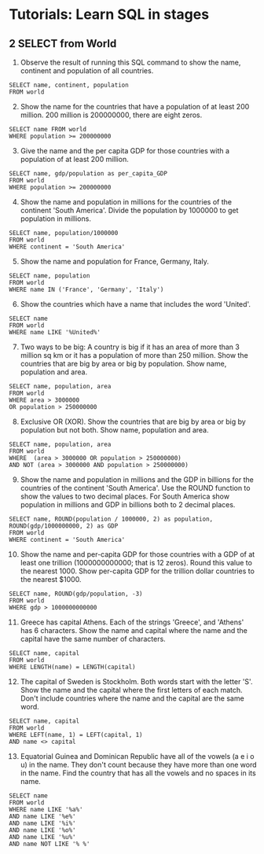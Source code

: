 # Tutorials: Learn SQL in stages
## 2 SELECT from World

1. Observe the result of running this SQL command to show the name, continent and population of all countries.
```
SELECT name, continent, population 
FROM world
```

2. Show the name for the countries that have a population of at least 200 million. 200 million is 200000000, there are eight zeros.
```
SELECT name FROM world
WHERE population >= 200000000
```

3. Give the name and the per capita GDP for those countries with a population of at least 200 million.
```
SELECT name, gdp/population as per_capita_GDP
FROM world
WHERE population >= 200000000
```

4. Show the name and population in millions for the countries of the continent 'South America'. Divide the population by 1000000 to get population in millions.
```
SELECT name, population/1000000
FROM world
WHERE continent = 'South America'
```

5. Show the name and population for France, Germany, Italy.
```
SELECT name, population
FROM world
WHERE name IN ('France', 'Germany', 'Italy')
```

6. Show the countries which have a name that includes the word 'United'.
```
SELECT name
FROM world
WHERE name LIKE '%United%'
```

7. Two ways to be big: A country is big if it has an area of more than 3 million sq km or it has a population of more than 250 million. Show the countries that are big by area or big by population. Show name, population and area.
```
SELECT name, population, area
FROM world
WHERE area > 3000000
OR population > 250000000
```

8. Exclusive OR (XOR). Show the countries that are big by area or big by population but not both. Show name, population and area.
```
SELECT name, population, area
FROM world
WHERE  (area > 3000000 OR population > 250000000)
AND NOT (area > 3000000 AND population > 250000000)
```

9. Show the name and population in millions and the GDP in billions for the countries of the continent 'South America'. Use the ROUND function to show the values to two decimal places. For South America show population in millions and GDP in billions both to 2 decimal places.
```
SELECT name, ROUND(population / 1000000, 2) as population, ROUND(gdp/1000000000, 2) as GDP
FROM world
WHERE continent = 'South America'
```

10. Show the name and per-capita GDP for those countries with a GDP of at least one trillion (1000000000000; that is 12 zeros). Round this value to the nearest 1000. Show per-capita GDP for the trillion dollar countries to the nearest $1000.
```
SELECT name, ROUND(gdp/population, -3)
FROM world
WHERE gdp > 1000000000000
```

11. Greece has capital Athens. Each of the strings 'Greece', and 'Athens' has 6 characters. Show the name and capital where the name and the capital have the same number of characters.
```
SELECT name, capital
FROM world
WHERE LENGTH(name) = LENGTH(capital)
```

12. The capital of Sweden is Stockholm. Both words start with the letter 'S'. Show the name and the capital where the first letters of each match. Don't include countries where the name and the capital are the same word.
```
SELECT name, capital
FROM world
WHERE LEFT(name, 1) = LEFT(capital, 1)
AND name <> capital
```

13. Equatorial Guinea and Dominican Republic have all of the vowels (a e i o u) in the name. They don't count because they have more than one word in the name. Find the country that has all the vowels and no spaces in its name.
```
SELECT name
FROM world
WHERE name LIKE '%a%'
AND name LIKE '%e%'
AND name LIKE '%i%'
AND name LIKE '%o%'
AND name LIKE '%u%'
AND name NOT LIKE '% %'
```